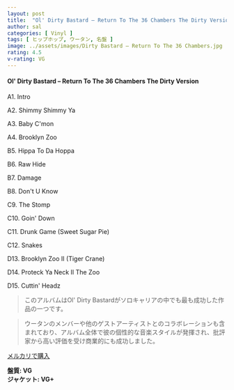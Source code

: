```yaml
---
layout: post
title:  "Ol' Dirty Bastard – Return To The 36 Chambers The Dirty Version"
author: sal
categories: [ Vinyl ]
tags: [ ヒップホップ, ウータン, 名盤 ]
image: ../assets/images/Dirty Bastard – Return To The 36 Chambers.jpg
rating: 4.5
v-rating: VG
---
```


#### Ol' Dirty Bastard – Return To The 36 Chambers The Dirty Version


A1. Intro


A2. Shimmy Shimmy Ya


A3. Baby C'mon


A4. Brooklyn Zoo


B5. Hippa To Da Hoppa


B6. Raw Hide


B7. Damage


B8. Don't U Know


C9. The Stomp


C10. Goin' Down


C11. Drunk Game (Sweet Sugar Pie)


C12. Snakes


D13. Brooklyn Zoo II (Tiger Crane)


D14. Proteck Ya Neck II The Zoo


D15. Cuttin' Headz


> このアルバムはOl' Dirty Bastardがソロキャリアの中でも最も成功した作品の一つです。

> ウータンのメンバーや他のゲストアーティストとのコラボレーションも含まれており、アルバム全体で彼の個性的な音楽スタイルが発揮され、批評家から高い評価を受け商業的にも成功しました。


[メルカリで購入](https://jp.mercari.com/item/m90374147615)


<div class="mt-4 mb-4 d-flex align-items-center">
<strong class="mr-1">盤質: VG</strong>
</div>
<div class="mt-4 mb-4 d-flex align-items-center">
<strong class="mr-1">ジャケット: VG+</strong>
</div>